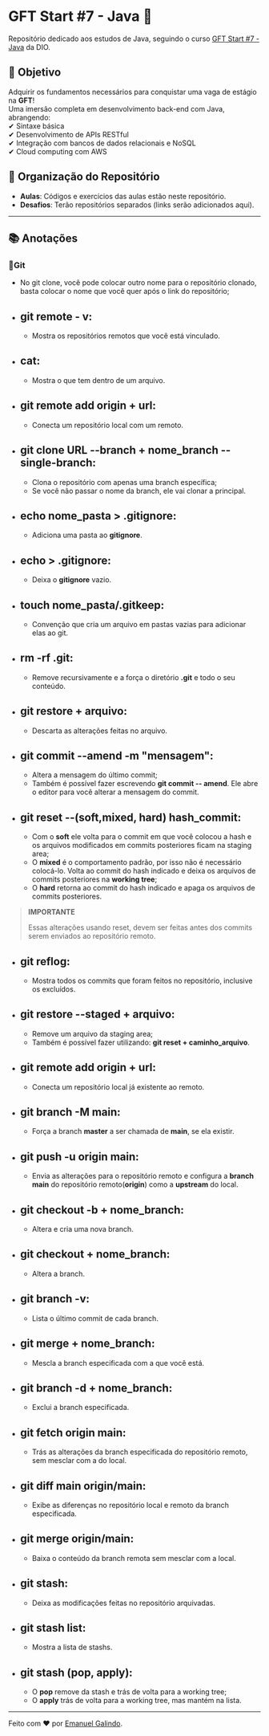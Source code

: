 # GFT Start #7 - Java 🚀

Repositório dedicado aos estudos de Java, seguindo o curso [GFT Start #7 - Java](https://web.dio.me) da DIO.  

## 📌 Objetivo  
Adquirir os fundamentos necessários para conquistar uma vaga de estágio na **GFT**!  
Uma imersão completa em desenvolvimento back-end com Java, abrangendo:  
✔ Sintaxe básica  
✔ Desenvolvimento de APIs RESTful  
✔ Integração com bancos de dados relacionais e NoSQL  
✔ Cloud computing com AWS  

## 📂 Organização do Repositório  
- **Aulas**: Códigos e exercícios das aulas estão neste repositório.  
- **Desafios**: Terão repositórios separados (links serão adicionados aqui).  

---

## 📚 Anotações
### 🔹Git
- No git clone, você pode colocar outro nome para o repositório clonado, basta colocar o nome que você quer após o link do repositório;
- ## git remote - v:
    - Mostra os repositórios remotos que você está vinculado.
- ## cat:
    - Mostra o que tem dentro de um arquivo.
- ## git remote add origin + url:
    - Conecta um repositório local com um remoto.
- ## git clone URL --branch + nome_branch --single-branch:
    - Clona o repositório com apenas uma branch específica;
    - Se você não passar o nome da branch, ele vai clonar a principal.
- ## echo nome_pasta > .gitignore:
    - Adiciona uma pasta ao **gitignore**.
- ## echo > .gitignore:
    - Deixa o **gitignore** vazio.
- ## touch nome_pasta/.gitkeep:
    - Convenção que cria um arquivo em pastas vazias para adicionar elas ao git.
- ## rm -rf .git:
    - Remove recursivamente e a força o diretório **.git** e todo o seu conteúdo.
- ## git restore + arquivo:
    - Descarta as alterações feitas no arquivo.
- ## git commit --amend -m "mensagem":
    - Altera a mensagem do último commit;
    - Também é possível fazer escrevendo **git commit -- amend**. Ele abre o editor para você alterar a mensagem do commit.
- ## git reset --(soft,mixed, hard) hash_commit:
    - Com o **soft** ele volta para o commit em que você colocou a hash e os arquivos modificados em commits posteriores ficam na staging area;
    - O **mixed** é o comportamento padrão, por isso não é necessário colocá-lo. Volta ao commit do hash indicado e deixa os arquivos de commits posteriores na **working tree**;
    - O **hard** retorna ao commit do hash indicado e apaga os arquivos de commits posteriores.
> **IMPORTANTE**
> 
> Essas alterações usando reset, devem ser feitas antes dos commits serem enviados ao repositório remoto.
- ## git reflog:
    - Mostra todos os commits que foram feitos no repositório, inclusive os excluídos.
- ## git restore --staged + arquivo:
    - Remove um arquivo da staging area;
    - Também é possível fazer utilizando: **git reset + caminho_arquivo**.
- ## git remote add origin + url:
    - Conecta um repositório local já existente ao remoto.
- ## git branch -M main:
    - Força a branch **master** a ser chamada de **main**, se ela existir.
- ## git push -u origin main:
    - Envia as alterações para o repositório remoto e configura a **branch main** do repositório remoto(**origin**) como a **upstream** do local.
- ## git checkout -b + nome_branch:
    - Altera e cria uma nova branch.
- ## git checkout + nome_branch:
    - Altera a branch.
- ## git branch -v:
    - Lista o último commit de cada branch.
- ## git merge + nome_branch:
    - Mescla a branch especificada com a que você está.
- ## git branch -d + nome_branch:
    - Exclui a branch especificada.
- ## git fetch origin main:
    - Trás as alterações da branch especificada do repositório remoto, sem mesclar com a do local.
- ## git diff main origin/main:
    - Exibe as diferenças no repositório local e remoto da branch especificada.
- ## git merge origin/main:
    - Baixa o conteúdo da branch remota sem mesclar com a local.
- ## git stash:
    - Deixa as modificações feitas no repositório arquivadas.
- ## git stash list:
    - Mostra a lista de stashs.
- ## git stash (pop, apply):
    - O **pop** remove da stash e trás de volta para a working tree;
    - O **apply** trás de volta para a working tree, mas mantém na lista.


---

Feito com ❤️ por [Emanuel Galindo](https://github.com/emanugalindo).  
